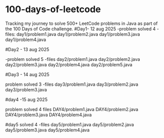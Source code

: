 # 100-days-of-leetcode
Tracking my journey to solve 500+ LeetCode problems in Java as part of the 100 Days of Code challenge.
#Day1- 12 aug 2025
-problem solved 4
-files:
day1/problem1.java
day1/problem2.java
day1/problem3.java
day1/problem4.java


#Day2 - 13 aug 2025

-problem solved 5
-files
day2/problem1.java
day2/problem2.java
day2/problem3.java
day2/problem4.java
day2/problem5.java


#Day3 - 14 aug 2025

problem solved 3
-files
day3/problem1.java
day3/problem2.java
day3/problem3.java

#day4 -15 aug 2025

problem solved 4
files
DAY4/problem1.java
DAY4/problem2.java
DAY4/problem3.java
DAY4/problem4.java

#day5 solved 4
-files
day5/problem1.java
day5/problem2.java
day5/problem3.java
day5/problem4.java




